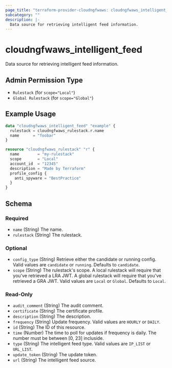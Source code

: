 ```yaml
---
page_title: "terraform-provider-cloudngfwaws: cloudngfwaws_intelligent_feed Data Source"
subcategory: ""
description: |-
  Data source for retrieving intelligent feed information.
---
```


# cloudngfwaws_intelligent_feed

Data source for retrieving intelligent feed information.


## Admin Permission Type

* `Rulestack` (for `scope="Local"`)
* `Global Rulestack` (for `scope="Global"`)


## Example Usage

```terraform
data "cloudngfwaws_intelligent_feed" "example" {
  rulestack = cloudngfwaws_rulestack.r.name
  name      = "foobar"
}

resource "cloudngfwaws_rulestack" "r" {
  name        = "my-rulestack"
  scope       = "Local"
  account_id  = "12345"
  description = "Made by Terraform"
  profile_config {
    anti_spyware = "BestPractice"
  }
}
```


<!-- schema generated by tfplugindocs -->
## Schema

### Required

- `name` (String) The name.
- `rulestack` (String) The rulestack.

### Optional

- `config_type` (String) Retrieve either the candidate or running config. Valid values are `candidate` or `running`. Defaults to `candidate`.
- `scope` (String) The rulestack's scope. A local rulestack will require that you've retrieved a LRA JWT. A global rulestack will require that you've retrieved a GRA JWT. Valid values are `Local` or `Global`. Defaults to `Local`.

### Read-Only

- `audit_comment` (String) The audit comment.
- `certificate` (String) The certificate profile.
- `description` (String) The description.
- `frequency` (String) Update frequency. Valid values are `HOURLY` or `DAILY`.
- `id` (String) The ID of this resource.
- `time` (Number) The time to poll for updates if frequency is daily. The number must be between [0, 23] incluside.
- `type` (String) The intelligent feed type. Valid values are `IP_LIST` or `URL_LIST`.
- `update_token` (String) The update token.
- `url` (String) The intelligent feed source.
